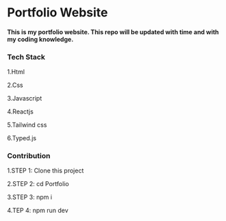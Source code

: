 # Portfolio Website

#### This is my portfolio website. This repo will be updated with time and with my coding knowledge.

### Tech Stack

1.Html

2.Css

3.Javascript

4.Reactjs

5.Tailwind css

6.Typed.js

### Contribution

1.STEP 1: Clone this project

2.STEP 2: cd Portfolio

3.STEP 3: npm i

4.TEP 4: npm run dev
>
